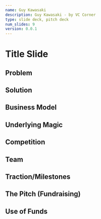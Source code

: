 ```yaml
---
name: Guy Kawasaki
description: Guy Kawasaki - by VC Corner
type: slide deck, pitch deck
num_slides: 9
version: 0.0.1
---
```


# Title Slide

## Problem

## Solution

## Business Model

## Underlying Magic

## Competition

## Team

## Traction/Milestones

## The Pitch (Fundraising)

## Use of Funds

